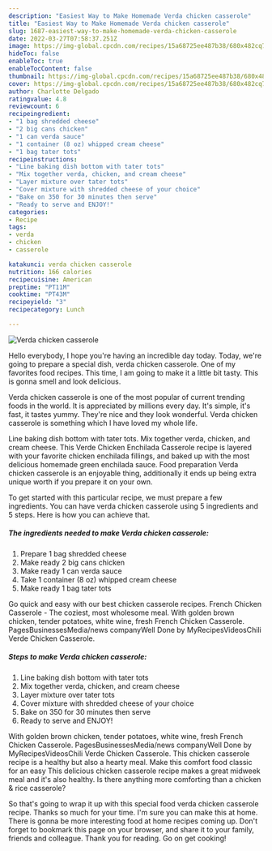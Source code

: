 ```yaml
---
description: "Easiest Way to Make Homemade Verda chicken casserole"
title: "Easiest Way to Make Homemade Verda chicken casserole"
slug: 1687-easiest-way-to-make-homemade-verda-chicken-casserole
date: 2022-03-27T07:58:37.251Z
image: https://img-global.cpcdn.com/recipes/15a68725ee487b38/680x482cq70/verda-chicken-casserole-recipe-main-photo.jpg
hideToc: false
enableToc: true
enableTocContent: false
thumbnail: https://img-global.cpcdn.com/recipes/15a68725ee487b38/680x482cq70/verda-chicken-casserole-recipe-main-photo.jpg
cover: https://img-global.cpcdn.com/recipes/15a68725ee487b38/680x482cq70/verda-chicken-casserole-recipe-main-photo.jpg
author: Charlotte Delgado
ratingvalue: 4.8
reviewcount: 6
recipeingredient:
- "1 bag shredded cheese"
- "2 big cans chicken"
- "1 can verda sauce"
- "1 container (8 oz) whipped cream cheese"
- "1 bag tater tots"
recipeinstructions:
- "Line baking dish bottom with tater tots"
- "Mix together verda, chicken, and cream cheese"
- "Layer mixture over tater tots"
- "Cover mixture with shredded cheese of your choice"
- "Bake on 350 for 30 minutes then serve"
- "Ready to serve and ENJOY!"
categories:
- Recipe
tags:
- verda
- chicken
- casserole

katakunci: verda chicken casserole 
nutrition: 166 calories
recipecuisine: American
preptime: "PT11M"
cooktime: "PT43M"
recipeyield: "3"
recipecategory: Lunch

---
```



![Verda chicken casserole](https://img-global.cpcdn.com/recipes/15a68725ee487b38/680x482cq70/verda-chicken-casserole-recipe-main-photo.jpg)

Hello everybody, I hope you're having an incredible day today. Today, we're going to prepare a special dish, verda chicken casserole. One of my favorites food recipes. This time, I am going to make it a little bit tasty. This is gonna smell and look delicious.

Verda chicken casserole is one of the most popular of current trending foods in the world. It is appreciated by millions every day. It's simple, it's fast, it tastes yummy. They're nice and they look wonderful. Verda chicken casserole is something which I have loved my whole life.

Line baking dish bottom with tater tots. Mix together verda, chicken, and cream cheese. This Verde Chicken Enchilada Casserole recipe is layered with your favorite chicken enchilada fillings, and baked up with the most delicious homemade green enchilada sauce. Food preparation Verda chicken casserole is an enjoyable thing, additionally it ends up being extra unique worth if you prepare it on your own.


To get started with this particular recipe, we must prepare a few ingredients. You can have verda chicken casserole using 5 ingredients and 5 steps. Here is how you can achieve that.

<!--inarticleads1-->

##### The ingredients needed to make Verda chicken casserole:

1. Prepare 1 bag shredded cheese
1. Make ready 2 big cans chicken
1. Make ready 1 can verda sauce
1. Take 1 container (8 oz) whipped cream cheese
1. Make ready 1 bag tater tots


Go quick and easy with our best chicken casserole recipes. French Chicken Casserole - The coziest, most wholesome meal. With golden brown chicken, tender potatoes, white wine, fresh French Chicken Casserole. PagesBusinessesMedia/news companyWell Done by MyRecipesVideosChili Verde Chicken Casserole. 

<!--inarticleads2-->

##### Steps to make Verda chicken casserole:

1. Line baking dish bottom with tater tots
1. Mix together verda, chicken, and cream cheese
1. Layer mixture over tater tots
1. Cover mixture with shredded cheese of your choice
1. Bake on 350 for 30 minutes then serve
1. Ready to serve and ENJOY!

With golden brown chicken, tender potatoes, white wine, fresh French Chicken Casserole. PagesBusinessesMedia/news companyWell Done by MyRecipesVideosChili Verde Chicken Casserole. This chicken casserole recipe is a healthy but also a hearty meal. Make this comfort food classic for an easy This delicious chicken casserole recipe makes a great midweek meal and it&#39;s also healthy. Is there anything more comforting than a chicken &amp; rice casserole? 

So that's going to wrap it up with this special food verda chicken casserole recipe. Thanks so much for your time. I'm sure you can make this at home. There is gonna be more interesting food at home recipes coming up. Don't forget to bookmark this page on your browser, and share it to your family, friends and colleague. Thank you for reading. Go on get cooking!

